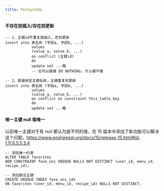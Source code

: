 ```yaml
---
title: PostgreSQL
---
```


#### 不存在则插入/存在则更新

```
-- 1、主键id不重复就插入，否则更新
insert into 表名称 (字段a, 字段b, ...)
            values
            (value_a, value_b, ...)
            on conflict (主键id)
            do
            update set ...略
            -- 也可以直接 DO NOTHING; 什么都不做

-- 2、直接绑定主键名称，主键重复则更新
insert into 表名称 (字段a, 字段b, ...)
            values
            (value_a, value_b, ...)
            on conflict on constraint this_table_key
            do
            update set ...略
```

#### 唯一主键 null 值唯一

以前唯一主键对于有 null 都认为是不同的值，在 15 版本中添加了新功能可以解决这个问题。https://www.postgresql.org/docs/15/release-15.html#id-1.11.6.5.5.3.4

```
-- 添加唯一约束
ALTER TABLE favorites
ADD CONSTRAINT favo_uni UNIQUE NULLS NOT DISTINCT (user_id, menu_id, recipe_id);

-- 添加联合主键
CREATE UNIQUE INDEX favo_uni_idx
ON favorites (user_id, menu_id, recipe_id) NULLS NOT DISTINCT;
```

